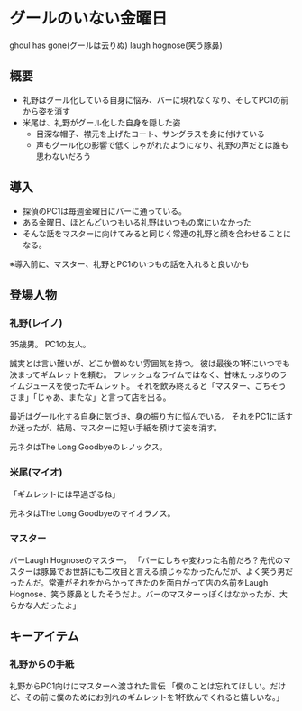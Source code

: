 # グールのいない金曜日

ghoul has gone(グールは去りぬ)
laugh hognose(笑う豚鼻)

## 概要

- 礼野はグール化している自身に悩み、バーに現れなくなり、そしてPC1の前から姿を消す
- 米尾は、礼野がグール化した自身を隠した姿
  - 目深な帽子、襟元を上げたコート、サングラスを身に付けている
  - 声もグール化の影響で低くしゃがれたようになり、礼野の声だとは誰も思わないだろう

## 導入

- 探偵のPC1は毎週金曜日にバーに通っている。
- ある金曜日、ほとんどいつもいる礼野はいつもの席にいなかった
- そんな話をマスターに向けてみると同じく常連の礼野と顔を合わせることになる。

※導入前に、マスター、礼野とPC1のいつもの話を入れると良いかも

## 登場人物

### 礼野(レイノ)

35歳男。
PC1の友人。

誠実とは言い難いが、どこか憎めない雰囲気を持つ。
彼は最後の1杯にいつでも決まってギムレットを頼む。
フレッシュなライムではなく、甘味たっぷりのライムジュースを使ったギムレット。
それを飲み終えると「マスター、ごちそうさま」「じゃあ、またな」と言って店を出る。

最近はグール化する自身に気づき、身の振り方に悩んでいる。
それをPC1に話すか迷ったが、結局、マスターに短い手紙を預けて姿を消す。

元ネタはThe Long Goodbyeのレノックス。

### 米尾(マイオ)

「ギムレットには早過ぎるね」

元ネタはThe Long Goodbyeのマイオラノス。

### マスター

バーLaugh Hognoseのマスター。
「バーにしちゃ変わった名前だろ？先代のマスターは豚鼻でお世辞にも二枚目と言える顔じゃなかったんだが、よく笑う男だったんだ。常連がそれをからかってきたのを面白がって店の名前をLaugh Hognose、笑う豚鼻としたそうだよ。バーのマスターっぽくはなかったが、大らかな人だったよ」

## キーアイテム

### 礼野からの手紙

礼野からPC1向けにマスターへ渡された言伝
「僕のことは忘れてほしい。だけど、その前に僕のためにお別れのギムレットを1杯飲んでくれると嬉しいな。」
